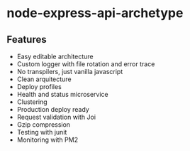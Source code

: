 # node-express-api-archetype


## Features
 - Easy editable architecture
 - Custom logger with file rotation and error trace
 - No transpilers, just vanilla javascript
 - Clean arquitecture
 - Deploy profiles
 - Health and status microservice
 - Clustering 
 - Production deploy ready 
 - Request validation with Joi
 - Gzip compression
 - Testing with junit
 - Monitoring with PM2
